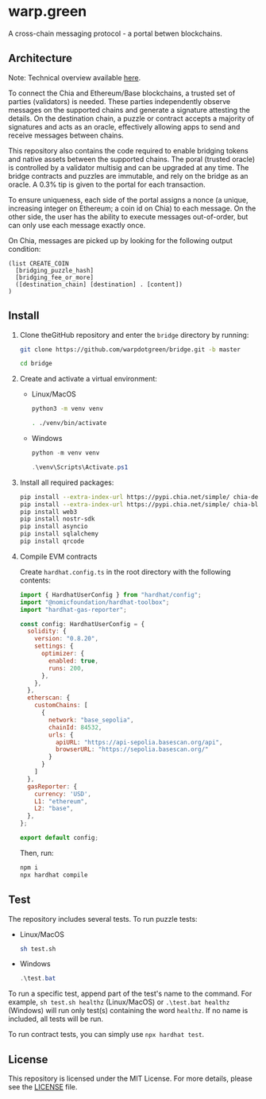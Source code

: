 # warp.green

A cross-chain messaging protocol - a portal betwen blockchains.

## Architecture

Note: Technical overview available [here](https://pitch.com/v/warpdotgreen-xwmj7r).

To connect the Chia and Ethereum/Base blockchains, a trusted set of parties (validators) is needed. These parties independently observe messages on the supported chains and generate a signature attesting the details. On the destination chain, a puzzle or contract accepts a majority of signatures and acts as an oracle, effectively allowing apps to send and receive messages between chains.

This repository also contains the code required to enable bridging tokens and native assets between the supported chains. The poral (trusted oracle) is controlled by a validator multisig and can be upgraded at any time. The bridge contracts and puzzles are immutable, and rely on the bridge as an oracle. A 0.3% tip is given to the portal for each transaction.

To ensure uniqueness, each side of the portal assigns a nonce (a unique, increasing integer on Ethereum; a coin id on Chia) to each message. On the other side, the user has the ability to execute messages out-of-order, but can only use each message exactly once.

On Chia, messages are picked up by looking for the following output condition:

```
(list CREATE_COIN
  [bridging_puzzle_hash]
  [bridging_fee_or_more]
  ([destination_chain] [destination] . [content])
)
```

## Install

1. Clone theGitHub repository and enter the `bridge` directory by running:

    ```bash
    git clone https://github.com/warpdotgreen/bridge.git -b master
    ```
    ```bash
    cd bridge
    ```

2. Create and activate a virtual environment:

    * Linux/MacOS

      ```bash
      python3 -m venv venv
      ```
      ```bash
      . ./venv/bin/activate
      ```

    * Windows

      ```powershell
      python -m venv venv
      ```
      ```powershell
      .\venv\Scripts\Activate.ps1
      ```
  
3. Install all required packages:

    ```bash
    pip install --extra-index-url https://pypi.chia.net/simple/ chia-dev-tools
    pip install --extra-index-url https://pypi.chia.net/simple/ chia-blockchain==2.2.0
    pip install web3
    pip install nostr-sdk
    pip install asyncio
    pip install sqlalchemy
    pip install qrcode
    ```
    
4. Compile EVM contracts

    Create `hardhat.config.ts` in the root directory with the following contents:

    ```js
    import { HardhatUserConfig } from "hardhat/config";
    import "@nomicfoundation/hardhat-toolbox";
    import "hardhat-gas-reporter";

    const config: HardhatUserConfig = {
      solidity: {
        version: "0.8.20",
        settings: {
          optimizer: {
            enabled: true,
            runs: 200,
          },
        },
      },
      etherscan: {
        customChains: [
          {
            network: "base_sepolia",
            chainId: 84532,
            urls: {
              apiURL: "https://api-sepolia.basescan.org/api",
              browserURL: "https://sepolia.basescan.org/"
            }
          }
        ]
      },
      gasReporter: {
        currency: 'USD',
        L1: "ethereum",
        L2: "base",
      },
    };

    export default config;
    ```

    Then, run:

    ```bash
    npm i
    npx hardhat compile
    ```

## Test

The repository includes several tests. To run puzzle tests:

  * Linux/MacOS
    
    ```bash
    sh test.sh
    ```

  * Windows

    ```powershell
    .\test.bat
    ```
   
To run a specific test, append part of the test's name to the command. For example, `sh test.sh healthz` (Linux/MacOS) or `.\test.bat healthz` (Windows) will run only test(s) containing the word `healthz`. If no name is included, all tests will be run.

To run contract tests, you can simply use `npx hardhat test`.

## License

This repository is licensed under the MIT License. For more details, please see the [LICENSE](LICENSE) file.
